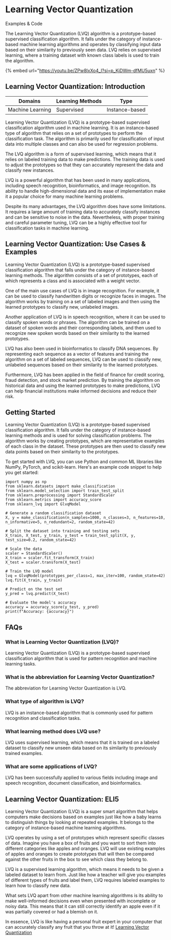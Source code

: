# Learning Vector Quantization

Examples & Code

The Learning Vector Quantization (LVQ) algorithm is a prototype-based supervised classification algorithm. It falls under the category of instance- based machine learning algorithms and operates by classifying input data based on their similarity to previously seen data. LVQ relies on supervised learning, where a training dataset with known class labels is used to train the algorithm.

{% embed url="https://youtu.be/ZPw8lxXo4_I?si=p_KjDWm-dfMU5uxn" %}

## Learning Vector Quantization: Introduction

| Domains          | Learning Methods | Type           |
| ---------------- | ---------------- | -------------- |
| Machine Learning | Supervised       | Instance-based |

Learning Vector Quantization (LVQ) is a prototype-based supervised classification algorithm used in machine learning. It is an instance-based type of algorithm that relies on a set of prototypes to perform the classification task. The algorithm is primarily used for classification of input data into multiple classes and can also be used for regression problems.

The LVQ algorithm is a form of supervised learning, which means that it relies on labeled training data to make predictions. The training data is used to adjust the prototypes so that they can accurately represent the data and classify new instances.

LVQ is a powerful algorithm that has been used in many applications, including speech recognition, bioinformatics, and image recognition. Its ability to handle high-dimensional data and its ease of implementation make it a popular choice for many machine learning problems.

Despite its many advantages, the LVQ algorithm does have some limitations. It requires a large amount of training data to accurately classify instances and can be sensitive to noise in the data. Nevertheless, with proper training and careful parameter tuning, LVQ can be a highly effective tool for classification tasks in machine learning.

## Learning Vector Quantization: Use Cases & Examples

Learning Vector Quantization (LVQ) is a prototype-based supervised classification algorithm that falls under the category of instance-based learning methods. The algorithm consists of a set of prototypes, each of which represents a class and is associated with a weight vector.

One of the main use cases of LVQ is in image recognition. For example, it can be used to classify handwritten digits or recognize faces in images. The algorithm works by training on a set of labeled images and then using the learned prototypes to classify new, unlabeled images.

Another application of LVQ is in speech recognition, where it can be used to classify spoken words or phrases. The algorithm can be trained on a dataset of spoken words and their corresponding labels, and then used to recognize new spoken words based on their similarity to the learned prototypes.

LVQ has also been used in bioinformatics to classify DNA sequences. By representing each sequence as a vector of features and training the algorithm on a set of labeled sequences, LVQ can be used to classify new, unlabeled sequences based on their similarity to the learned prototypes.

Furthermore, LVQ has been applied in the field of finance for credit scoring, fraud detection, and stock market prediction. By training the algorithm on historical data and using the learned prototypes to make predictions, LVQ can help financial institutions make informed decisions and reduce their risk.

## Getting Started

Learning Vector Quantization (LVQ) is a prototype-based supervised classification algorithm. It falls under the category of instance-based learning methods and is used for solving classification problems. The algorithm works by creating prototypes, which are representative examples of each class in the dataset. These prototypes are then used to classify new data points based on their similarity to the prototypes.

To get started with LVQ, you can use Python and common ML libraries like NumPy, PyTorch, and scikit-learn. Here's an example code snippet to help you get started:

```
import numpy as np
from sklearn.datasets import make_classification
from sklearn.model_selection import train_test_split
from sklearn.preprocessing import StandardScaler
from sklearn.metrics import accuracy_score
from sklearn_lvq import GlvqModel

# Generate a random classification dataset
X, y = make_classification(n_samples=1000, n_classes=3, n_features=10, n_informative=5, n_redundant=2, random_state=42)

# Split the dataset into training and testing sets
X_train, X_test, y_train, y_test = train_test_split(X, y, test_size=0.2, random_state=42)

# Scale the data
scaler = StandardScaler()
X_train = scaler.fit_transform(X_train)
X_test = scaler.transform(X_test)

# Train the LVQ model
lvq = GlvqModel(prototypes_per_class=1, max_iter=100, random_state=42)
lvq.fit(X_train, y_train)

# Predict on the test set
y_pred = lvq.predict(X_test)

# Evaluate the model's accuracy
accuracy = accuracy_score(y_test, y_pred)
print(f"Accuracy: {accuracy}")

```

## FAQs

### What is Learning Vector Quantization (LVQ)?

Learning Vector Quantization (LVQ) is a prototype-based supervised classification algorithm that is used for pattern recognition and machine learning tasks.

### What is the abbreviation for Learning Vector Quantization?

The abbreviation for Learning Vector Quantization is LVQ.

### What type of algorithm is LVQ?

LVQ is an instance-based algorithm that is commonly used for pattern recognition and classification tasks.

### What learning method does LVQ use?

LVQ uses supervised learning, which means that it is trained on a labeled dataset to classify new unseen data based on its similarity to previously trained examples.

### What are some applications of LVQ?

LVQ has been successfully applied to various fields including image and speech recognition, document classification, and bioinformatics.

## Learning Vector Quantization: ELI5

Learning Vector Quantization (LVQ) is a super smart algorithm that helps computers make decisions based on examples just like how a baby learns to distinguish things by looking at repeated examples. It belongs to the category of instance-based machine learning algorithms.

LVQ operates by using a set of prototypes which represent specific classes of data. Imagine you have a box of fruits and you want to sort them into different categories like apples and oranges. LVQ will use existing examples of apples and oranges to create prototypes that will then be compared against the other fruits in the box to see which class they belong to.

LVQ is a supervised learning algorithm, which means it needs to be given a labeled dataset to learn from. Just like how a teacher will give you examples of different types of fruits and label them, LVQ requires labeled examples to learn how to classify new data.

What sets LVQ apart from other machine learning algorithms is its ability to make well-informed decisions even when presented with incomplete or noisy data. This means that it can still correctly identify an apple even if it was partially covered or had a blemish on it.

In essence, LVQ is like having a personal fruit expert in your computer that can accurately classify any fruit that you throw at it! [Learning Vector Quantization](https://serp.ai/learning-vector-quantization/)
